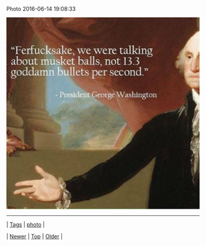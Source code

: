 <!--
title: Photo 2016-06-14 19
date: 2020-06-28T15:27:00.118Z
tags: photo
-->


Photo 2016-06-14 19:08:33

![](145921553884-0.jpg)

<!--BOTTOM-POST-NAVIGATION-->
---

| [Tags](tags.md) | [photo](tag-photo.md) |

| [Newer](145906236329.md) | [Top](index.md) | [Older](145921561154.md) |